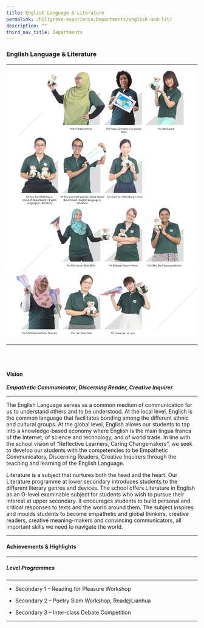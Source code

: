 ```yaml
---
title: English Language & Literature
permalink: /hillgrove-experience/Departments/english-and-lit/
description: ""
third_nav_title: Departments
---
```

### **English Language & Literature**

------------------------------------------------------------------
![](/images/eng%201.png)
![](/images/eng%202.png)
![](/images/eng%203.png)
![](/images/eng%204.png)

------------------------------------------------------------------
<br><br>
#### **Vision**

_**Empathetic Communicator, Discerning Reader, Creative Inquirer**_

------------------------------------------------------------------
The English Language serves as a common medium of communication for us to understand others and to be understood. At the local level, English is the common language that facilitates bonding among the different ethnic and cultural groups. At the global level, English allows our students to tap into a knowledge-based economy where English is the main lingua franca of the Internet, of science and technology, and of world trade. In line with the school vision of “Reflective Learners, Caring Changemakers”, we seek to develop our students with the competencies to be Empathetic Communicators, Discerning Readers, Creative Inquirers through the teaching and learning of the English Language.

Literature is a subject that nurtures both the head and the heart. Our Literature programme at lower secondary introduces students to the different literary genres and devices. The school offers Literature in English as an O-level examinable subject for students who wish to pursue their interest at upper secondary. It encourages students to build personal and critical responses to texts and the world around them. The subject inspires and moulds students to become empathetic and global thinkers, creative readers, creative meaning-makers and convincing communicators, all important skills we need to navigate the world.

------------------------------------------------------------------
#### **Achievements & Highlights**

------------------------------------------------------------------
##### **Level Programmes**

------------------------------------------------------------------
*   Secondary 1 – Reading for Pleasure Workshop
    
*   Secondary 2 – Poetry Slam Workshop, Read@Lianhua
    
*   Secondary 3 – Inter-class Debate Competition

------------------------------------------------------------------

